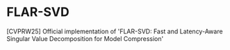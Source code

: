 # FLAR-SVD
[CVPRW25] Official implementation of 'FLAR-SVD: Fast and Latency-Aware Singular Value Decomposition for Model Compression'
